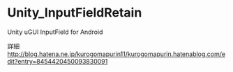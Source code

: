 # Unity_InputFieldRetain
Unity uGUI InputField for Android

詳細
http://blog.hatena.ne.jp/kurogomapurin11/kurogomapurin.hatenablog.com/edit?entry=8454420450093830091
